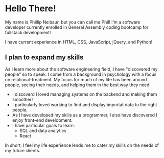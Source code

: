# Hello There!

My name is Phillip Neibaur, but you can call me Phil! I'm a software developer 
currently enrolled in General Assembly coding bootcamp for fullstack development! 

I have current experience in HTML, CSS, JavaScript, jQuery, and Python! 

## I plan to expand my skills 

As I learn more about the software engineering field, I have "discovered my people" so to speak. 
I come from a background in psychology with a focus on relational-treatment. My focus for much of my life 
has been around people, seeing their needs, and helping them in the best way they need. 

- I discoverd I loved managing systems on the backend and making them smoother!
- I particularly loved working to find and display importat data to the right people. 
- As I have developed my skills as a programmer, I also have discovered I enjoy front-end development. 
- I have particular goals to learn: 
    - SQL and data analytics
    - React

In short, I feel my life experience lends me to cater my skills on the needs of my future clients. 